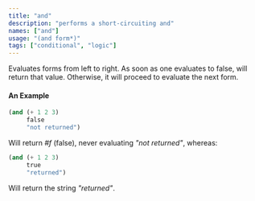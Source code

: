 ```yaml
---
title: "and"
description: "performs a short-circuiting and"
names: ["and"]
usage: "(and form*)"
tags: ["conditional", "logic"]
---
```


Evaluates forms from left to right. As soon as one evaluates to false, will return that value. Otherwise, it will proceed to evaluate the next form.

#### An Example

```scheme
(and (+ 1 2 3)
     false
     "not returned")
```

Will return _#f_ (false), never evaluating _"not returned"_, whereas:

```scheme
(and (+ 1 2 3)
     true
     "returned")
```

Will return the string _"returned"_.
